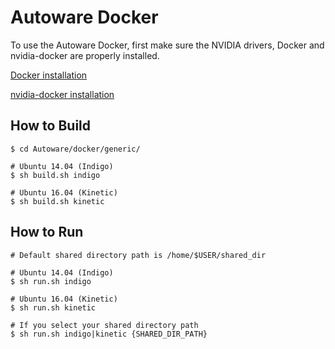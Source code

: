 # Autoware Docker
To use the Autoware Docker, first make sure the NVIDIA drivers, Docker and nvidia-docker are properly installed.

[Docker installation](https://docs.docker.com/engine/installation/linux/docker-ce/ubuntu/)


[nvidia-docker installation](https://github.com/NVIDIA/nvidia-docker)

## How to Build
```
$ cd Autoware/docker/generic/

# Ubuntu 14.04 (Indigo)
$ sh build.sh indigo

# Ubuntu 16.04 (Kinetic)
$ sh build.sh kinetic
```

## How to Run
```
# Default shared directory path is /home/$USER/shared_dir

# Ubuntu 14.04 (Indigo)
$ sh run.sh indigo

# Ubuntu 16.04 (Kinetic)
$ sh run.sh kinetic

# If you select your shared directory path
$ sh run.sh indigo|kinetic {SHARED_DIR_PATH}
```

